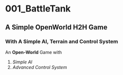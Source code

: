 # 001_BattleTank
## A Simple OpenWorld H2H Game
### With A Simple AI, Terrain and Control System


An **Open-World** Game with 
1. *Simple AI* 
2. *Advanced Control System* 


